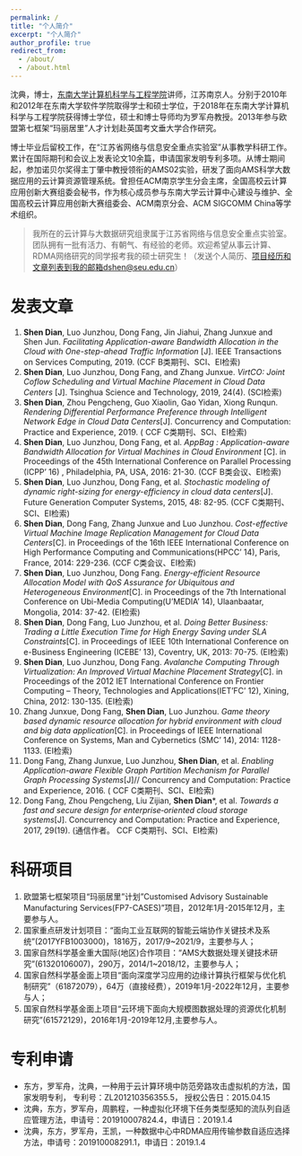 ```yaml
---
permalink: /
title: "个人简介"
excerpt: "个人简介"
author_profile: true
redirect_from: 
  - /about/
  - /about.html
---
```


沈典，博士，[东南大学计算机科学与工程学院](http://cse.seu.edu.cn)讲师，江苏南京人。分别于2010年和2012年在东南大学软件学院取得学士和硕士学位，于2018年在东南大学计算机科学与工程学院获得博士学位，硕士和博士导师均为罗军舟教授。2013年参与欧盟第七框架“玛丽居里”人才计划赴英国考文垂大学合作研究。

博士毕业后留校工作，在“江苏省网络与信息安全重点实验室”从事教学科研工作。累计在国际期刊和会议上发表论文10余篇，申请国家发明专利多项。从博士期间起，参加诺贝尔奖得主丁肇中教授领衔的AMS02实验，研发了面向AMS科学大数据应用的云计算资源管理系统。曾担任ACM南京学生分会主席，全国高校云计算应用创新大赛组委会秘书，作为核心成员参与东南大学云计算中心建设与维护、全国高校云计算应用创新大赛组委会、ACM南京分会、ACM SIGCOMM China等学术组织。

> 我所在的云计算与大数据研究组隶属于江苏省网络与信息安全重点实验室。团队拥有一批有活力、有朝气、有经验的老师。欢迎希望从事云计算、RDMA网络研究的同学报考我的硕士研究生！（发送个人简历、项目经历和文章列表到我的邮箱dshen@seu.edu.cn）

发表文章
======
1. **Shen Dian**, Luo Junzhou, Dong Fang, Jin Jiahui, Zhang Junxue and Shen Jun. *Facilitating Application-aware Bandwidth Allocation in the Cloud with One-step-ahead Traffic Information* [J]. IEEE Transactions on Services Computing, 2019. (CCF B类期刊、SCI、EI检索)
1. **Shen Dian**, Luo Junzhou, Dong Fang, and Zhang Junxue. *VirtCO: Joint Coflow Scheduling and Virtual Machine Placement in Cloud Data Centers* [J]. Tsinghua Science and Technology, 2019, 24(4). (SCI检索)
1. **Shen Dian**, Zhou Pengcheng, Guo Xiaolin, Gao Yidan, Xiong Runqun. *Rendering Differential Performance Preference through Intelligent Network Edge in Cloud Data Centers*[J]. Concurrency and Computation: Practice and Experience, 2019. ( CCF C类期刊、SCI、EI检索)
1. **Shen Dian**, Luo Junzhou, Dong Fang, et al. *AppBag : Application-aware Bandwidth Allocation for Virtual Machines in Cloud Environment* [C]. in Proceedings of the 45th International Conference on Parallel Processing (ICPP’ 16) , Philadelphia, PA, USA, 2016: 21-30. (CCF B类会议、EI检索)
1. **Shen Dian**, Luo Junzhou, Dong Fang, et al. *Stochastic modeling of dynamic right-sizing for energy-efficiency in cloud data centers*[J]. Future Generation Computer Systems, 2015, 48: 82-95. (CCF C类期刊、SCI、EI检索)
1. **Shen Dian**, Dong Fang, Zhang Junxue and Luo Junzhou. *Cost-effective Virtual Machine Image Replication Management for Cloud Data Centers*[C]. in Proceedings of the 16th IEEE International Conference on High Performance Computing and Communications(HPCC’ 14), Paris, France, 2014: 229-236. (CCF C类会议、EI检索)
1. **Shen Dian**, Luo Junzhou, Dong Fang. *Energy-efficient Resource Allocation Model with QoS Assurance for Ubiquitous and Heterogeneous Environment*[C]. in Proceedings of the 7th International Conference on Ubi-Media Computing(U’MEDIA’ 14), Ulaanbaatar, Mongolia, 2014: 37-42. (EI检索)
1. **Shen Dian**, Dong Fang, Luo Junzhou, et al. *Doing Better Business: Trading a Little Execution Time for High Energy Saving under SLA Constraints*[C]. in Proceedings of IEEE 10th International Conference on e-Business Engineering (ICEBE’ 13), Coventry, UK, 2013: 70-75. (EI检索)
1. **Shen Dian**, Luo Junzhou, Dong Fang. *Avalanche Computing Through Virtualization: An Improved Virtual Machine Placement Strategy*[C]. in Proceedings of the 2012 IET International Conference on Frontier Computing – Theory, Technologies and Applications(IET’FC’ 12), Xining, China, 2012: 130-135. (EI检索)
1. Zhang Junxue, Dong Fang, **Shen Dian**, Luo Junzhou. *Game theory based dynamic resource allocation for hybrid environment with cloud and big data application*[C]. in Proceedings of IEEE International Conference on Systems, Man and Cybernetics (SMC’ 14), 2014: 1128-1133. (EI检索)
1. Dong Fang, Zhang Junxue, Luo Junzhou, **Shen Dian**, et al. *Enabling Application-aware Flexible Graph Partition Mechanism for Parallel Graph Processing Systems*[J]// Concurrency and Computation: Practice and Experience, 2016. ( CCF C类期刊、SCI、EI检索)
1. Dong Fang, Zhou Pengcheng, Liu Zijian, **Shen Dian***, et al. *Towards a fast and secure design for enterprise‐oriented cloud storage systems*[J]. Concurrency and Computation: Practice and Experience, 2017, 29(19). (通信作者。 CCF C类期刊、SCI、EI检索)

科研项目
======
1. 欧盟第七框架项目“玛丽居里”计划”Customised Advisory Sustainable Manufacturing Services(FP7-CASES)”项目，2012年1月-2015年12月，主要参与人。
1. 国家重点研发计划项目：“面向工业互联网的智能云端协作关键技术及系统”(2017YFB1003000)，1816万，2017/9~2021/9，主要参与人；
1. 国家自然科学基金重大国际(地区)合作项目：“AMS大数据处理关键技术研究”(61320106007)，290万，2014/1~2018/12，主要参与人；
1. 国家自然科学基金面上项目“面向深度学习应用的边缘计算执行框架与优化机制研究”（61872079），64万（直接经费），2019年1月-2022年12月，主要参与人；
1. 国家自然科学基金面上项目“云环境下面向大规模图数据处理的资源优化机制研究”(61572129)，2016年1月-2019年12月,主要参与人。

专利申请
======
- 东方，罗军舟，沈典，一种用于云计算环境中防范旁路攻击虚拟机的方法，国家发明专利， 专利号：ZL201210356355.5， 授权公告日：2015.04.15
- 沈典，东方，罗军舟，周鹏程，一种虚拟化环境下任务类型感知的流队列自适应管理方法，申请号：201910007824.4，申请日：2019.1.4
- 沈典，东方，罗军舟，王凯，一种数据中心中RDMA应用传输参数自适应选择方法，申请号：201910008291.1，申请日：2019.1.4